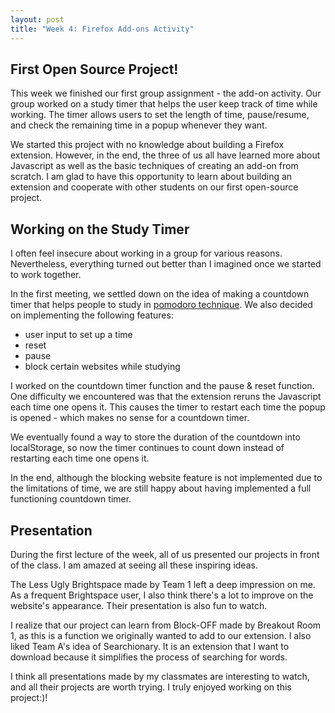 ```yaml
---
layout: post
title: "Week 4: Firefox Add-ons Activity"
---
```


## First Open Source Project!
This week we finished our first group assignment - the add-on activity. Our group worked on a study timer that helps the user keep track of time while working. The timer allows users to set the length of time, pause/resume, and check the remaining time in a popup whenever they want. 

We started this project with no knowledge about building a Firefox extension. However, in the end, the three of us all have learned more about Javascript as well as the basic techniques of creating an add-on from scratch. I am glad to have this opportunity to learn about building an extension and cooperate with other students on our first open-source project.

## Working on the Study Timer
I often feel insecure about working in a group for various reasons. Nevertheless, everything turned out better than I imagined once we started to work together. 

In the first meeting, we settled down on the idea of making a countdown timer that helps people to study in [pomodoro technique](https://en.wikipedia.org/wiki/Pomodoro_Technique). We also decided on implementing the following features: 
- user input to set up a time
- reset
- pause
- block certain websites while studying

I worked on the countdown timer function and the pause & reset function. One difficulty we encountered was that the extension reruns the Javascript each time one opens it. This causes the timer to restart each time the popup is opened - which makes no sense for a countdown timer.

We eventually found a way to store the duration of the countdown into localStorage, so now the timer continues to count down instead of restarting each time one opens it.

In the end, although the blocking website feature is not implemented due to the limitations of time, we are still happy about having implemented a full functioning countdown timer.

## Presentation
During the first lecture of the week, all of us presented our projects in front of the class. I am amazed at seeing all these inspiring ideas.

The Less Ugly Brightspace made by Team 1 left a deep impression on me. As a frequent Brightspace user, I also think there's a lot to improve on the website's appearance. Their presentation is also fun to watch.

I realize that our project can learn from Block-OFF made by Breakout Room 1, as this is a function we originally wanted to add to our extension. I also liked Team A's idea of Searchionary. It is an extension that I want to download because it simplifies the process of searching for words. 

I think all presentations made by my classmates are interesting to watch, and all their projects are worth trying. I truly enjoyed working on this project:)!